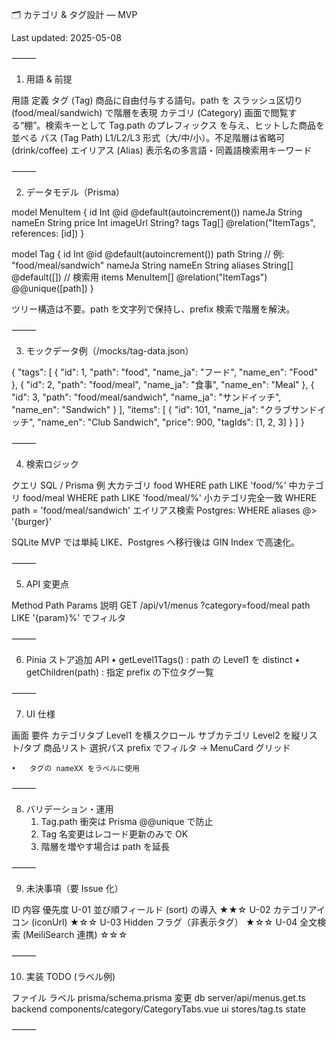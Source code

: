 🗂️ カテゴリ & タグ設計 — MVP

Last updated: 2025-05-08

⸻

1. 用語 & 前提

用語	定義
タグ (Tag)	商品に自由付与する語句。path を スラッシュ区切り (food/meal/sandwich) で階層を表現
カテゴリ (Category)	画面で閲覧する“棚”。検索キーとして Tag.path のプレフィックス を与え、ヒットした商品を並べる
パス (Tag Path)	L1/L2/L3 形式（大/中/小）。不足階層は省略可 (drink/coffee)
エイリアス (Alias)	表示名の多言語・同義語検索用キーワード


⸻

2. データモデル（Prisma）

model MenuItem {
  id       Int      @id @default(autoincrement())
  nameJa   String
  nameEn   String
  price    Int
  imageUrl String?
  tags     Tag[]    @relation("ItemTags", references: [id])
}

model Tag {
  id       Int      @id @default(autoincrement())
  path     String   // 例: "food/meal/sandwich"
  nameJa   String
  nameEn   String
  aliases  String[] @default([]) // 検索用
  items    MenuItem[] @relation("ItemTags")
  @@unique([path])
}

ツリー構造は不要。path を文字列で保持し、prefix 検索で階層を解決。

⸻

3. モックデータ例（/mocks/tag-data.json）

{
  "tags": [
    { "id": 1, "path": "food",                 "name_ja": "フード", "name_en": "Food" },
    { "id": 2, "path": "food/meal",            "name_ja": "食事",   "name_en": "Meal" },
    { "id": 3, "path": "food/meal/sandwich",  "name_ja": "サンドイッチ", "name_en": "Sandwich" }
  ],
  "items": [
    {
      "id": 101,
      "name_ja": "クラブサンドイッチ",
      "name_en": "Club Sandwich",
      "price": 900,
      "tagIds": [1, 2, 3]
    }
  ]
}


⸻

4. 検索ロジック

クエリ	SQL / Prisma 例
大カテゴリ food	WHERE path LIKE 'food/%'
中カテゴリ food/meal	WHERE path LIKE 'food/meal/%'
小カテゴリ完全一致	WHERE path = 'food/meal/sandwich'
エイリアス検索	Postgres: WHERE aliases @> '{burger}'

SQLite MVP では単純 LIKE、Postgres へ移行後は GIN Index で高速化。

⸻

5. API 変更点

Method	Path	Params	説明
GET	/api/v1/menus	?category=food/meal	path LIKE '{param}%' でフィルタ


⸻

6. Pinia ストア追加 API
	•	getLevel1Tags() : path の Level1 を distinct
	•	getChildren(path) : 指定 prefix の下位タグ一覧

⸻

7. UI 仕様

画面	要件
カテゴリタブ	Level1 を横スクロール
サブカテゴリ	Level2 を縦リスト/タブ
商品リスト	選択パス prefix でフィルタ → MenuCard グリッド

	•	タグの nameXX をラベルに使用

⸻

8. バリデーション・運用
	1.	Tag.path 衝突は Prisma @@unique で防止
	2.	Tag 名変更はレコード更新のみで OK
	3.	階層を増やす場合は path を延長

⸻

9. 未決事項（要 Issue 化）

ID	内容	優先度
U-01	並び順フィールド (sort) の導入	★★☆
U-02	カテゴリアイコン (iconUrl)	★☆☆
U-03	Hidden フラグ（非表示タグ）	★☆☆
U-04	全文検索 (MeiliSearch 連携)	☆☆☆


⸻

10. 実装 TODO (ラベル例)

ファイル	ラベル
prisma/schema.prisma 変更	db
server/api/menus.get.ts	backend
components/category/CategoryTabs.vue	ui
stores/tag.ts	state


⸻
